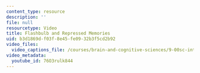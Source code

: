 ```yaml
---
content_type: resource
description: ''
file: null
resourcetype: Video
title: Flashbulb and Repressed Memories
uid: b3d1869d-f03f-8e45-fe09-32b3f5cd2b92
video_files:
  video_captions_file: /courses/brain-and-cognitive-sciences/9-00sc-introduction-to-psychology-fall-2011/memory-i/flashbulb-and-repressed-memories/76O3rulk844.vtt
video_metadata:
  youtube_id: 76O3rulk844
---
```

